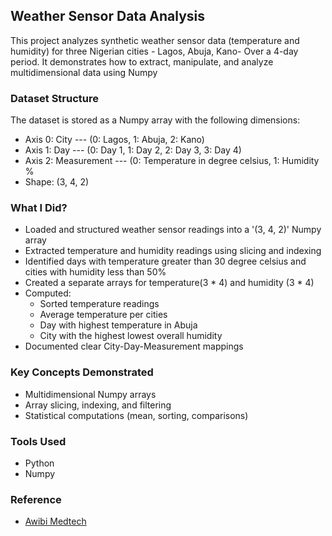 ## Weather Sensor Data Analysis

This project analyzes synthetic weather sensor data (temperature and humidity) for three Nigerian cities - Lagos, Abuja, Kano- Over a 4-day period. It demonstrates how to extract, manipulate, and analyze multidimensional data using Numpy

### Dataset Structure

The dataset is stored as a Numpy array with the following dimensions:

- Axis 0: City --- (0: Lagos, 1: Abuja, 2: Kano)
- Axis 1: Day --- (0: Day 1, 1: Day 2, 2: Day 3, 3: Day 4)
- Axis 2: Measurement --- (0: Temperature in degree celsius, 1: Humidity %
- Shape: (3, 4, 2)

### What I Did?
- Loaded and structured weather sensor readings into a '(3, 4, 2)' Numpy array
- Extracted temperature and humidity readings using slicing and indexing
- Identified days with temperature greater than 30 degree celsius and cities with humidity less than 50%
- Created a separate arrays for temperature(3 * 4) and humidity (3 * 4)
- Computed:
   - Sorted temperature readings
   - Average temperature per cities
   - Day with highest temperature in Abuja
   - City with the highest lowest overall humidity
- Documented clear City-Day-Measurement mappings

### Key Concepts Demonstrated
- Multidimensional Numpy arrays
- Array slicing, indexing, and filtering
- Statistical computations (mean, sorting, comparisons)

### Tools Used
- Python
- Numpy

### Reference
- [Awibi Medtech](https://www.linkedin.com/company/awibimedtech/?originalSubdomain=ng)
